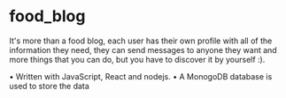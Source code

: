 # food_blog
It's more than a food blog, each user has their own profile with all of the information they need, 
they can send messages to anyone they want and more things that you can do, but you have to discover it by yourself :).

• Written with JavaScript, React and nodejs.
• A MonogoDB database is used to store the data
